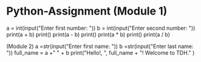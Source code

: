 # Python-Assignment (Module 1)
a = int(input("Enter first number: "))
b = int(input("Enter second number: "))
print(a + b)
print()
print(a - b)
print()
print(a * b)
print()
print(a / b)

(Module 2)
a =str(input("Enter first name: "))
b =str(input("Enter last name: "))
full_name = a +" " + b
print("Hello!, ", full_name + "! Welcome to TDH." )
